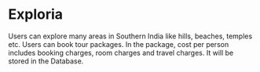 # Exploria
Users can explore many areas in Southern India like hills, beaches, temples etc. Users can book tour packages. In the package, cost per person includes booking charges, room charges and travel charges. It will be stored in the Database.

